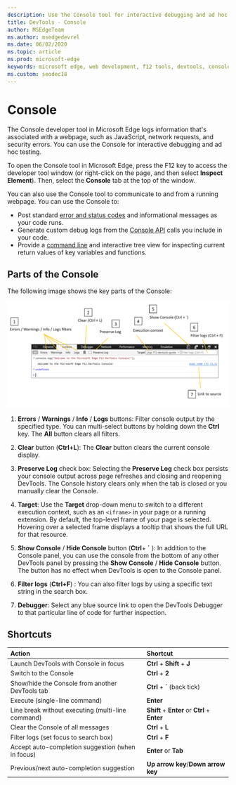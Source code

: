 ```yaml
---
description: Use the Console tool for interactive debugging and ad hoc testing.
title: DevTools - Console
author: MSEdgeTeam
ms.author: msedgedevrel
ms.date: 06/02/2020
ms.topic: article
ms.prod: microsoft-edge
keywords: microsoft edge, web development, f12 tools, devtools, console
ms.custom: seodec18
---
```


# Console

The Console developer tool in Microsoft Edge logs information that's associated with a webpage, such as JavaScript, network requests, and security errors. You can use the Console for interactive debugging and ad hoc testing. 

To open the Console tool in Microsoft Edge, press the F12 key to access the developer tool window (or right-click on the page, and then select **Inspect Element**). Then, select the **Console** tab at the top of the window. 

You can also use the Console tool to communicate to and from a running webpage. You can use the Console to:

- Post standard [error and status codes](./console/error-and-status-codes.md) and informational messages as your code runs.
- Generate custom debug logs from the [Console API](./console/console-api.md) calls you include in your code.
- Provide a [command line](./console/command-line.md) and interactive tree view for inspecting current return values of key variables and functions.

## Parts of the Console

The following image shows the key parts of the Console:

![The Microsoft Edge DevTools console](./media/console.png)

1. **Errors** / **Warnings** / **Info** / **Logs** buttons: Filter console output by the specified type. You can multi-select buttons by holding down the **Ctrl** key. The **All** button clears all filters.

2. **Clear** button (**Ctrl+L**): The **Clear** button clears the current console display.

3. **Preserve Log** check box: Selecting the **Preserve Log** check box persists your console output across page refreshes and closing and reopening DevTools. The Console history clears only when the tab is closed or you manually clear the Console.

4. **Target**: Use the **Target** drop-down menu to switch to a different execution context, such as an `<iframe>` in your page or a running extension. By default, the top-level frame of your page is selected. Hovering over a selected frame displays a tooltip that shows the full URL for that resource.

5. **Show Console** / **Hide Console** button (**Ctrl**+ **&grave;** ): In addition to the Console panel, you can use the console from the bottom of any other DevTools panel by pressing the **Show Console** / **Hide Console** button. The button has no effect when DevTools is open to the Console panel.
 
6. **Filter logs** (**Ctrl+F**) : You can also filter logs by using a specific text string in the search box.

7. **Debugger**: Select any blue source link to open the DevTools Debugger to that particular line of code for further inspection.

## Shortcuts

Action                                            | Shortcut               
:-------------------------------------------------| :----------------------
Launch DevTools with Console in focus             | **Ctrl** + **Shift** + **J** 
Switch to the Console                                 | **Ctrl** + **2**           
Show/hide the Console from another DevTools tab       | **Ctrl** + **&grave;** (back tick)  
Execute (single-line command)                     | **Enter**                
Line break without executing (multi-line command) | **Shift** + **Enter** or **Ctrl** + **Enter**      
Clear the Console of all messages                 | **Ctrl** + **L**           
Filter logs (set focus to search box)             | **Ctrl** + **F**           
Accept auto-completion suggestion (when in focus) | **Enter** or **Tab**       
Previous/next auto-completion suggestion          | **Up arrow key**/**Down arrow key**   


